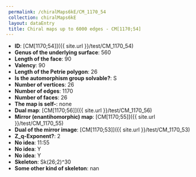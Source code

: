 ```yaml
--- 
 permalink: /chiralMaps6kE/CM_1170_54 
 collection: chiralMaps6kE
 layout: dataEntry
 title: Chiral maps up to 6000 edges - CM[1170;54]
---
```


- **ID**: [CM[1170;54]]({{ site.url }}/test/CM_1170_54)
- **Genus of the underlying surface**: 560
- **Length of the face**: 90
- **Valency**: 90
- **Length of the Petrie polygon**: 26
- **Is the automorphism group solvable?**: S
- **Number of vertices**: 26
- **Number of edges**: 1170
- **Number of faces**: 26
- **The map is self-**: none
- **Dual map**: [CM[1170;56]]({{ site.url }}/test/CM_1170_56)
- **Mirror (enantihomorphic) map**: [CM[1170;55]]({{ site.url }}/test/CM_1170_55)
- **Dual of the mirror image**: [CM[1170;53]]({{ site.url }}/test/CM_1170_53)
- **Z_q-Exponent?**: 2
- **No idea**:  11:55
- **No idea**: Y
- **No idea**: Y
- **Skeleton**: Sk(26;2)^30
- **Some other kind of skeleton**: nan
